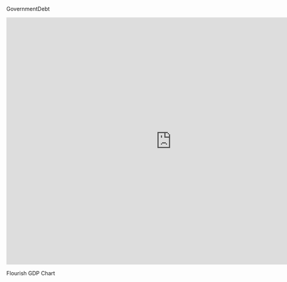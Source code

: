 GovernmentDebt
<iframe src="https://data.oecd.org/chart/6gRa" width="860" height="645" style="border: 0" mozallowfullscreen="true" webkitallowfullscreen="true" allowfullscreen="true"><a href="https://data.oecd.org/chart/6gRa" target="_blank">OECD Chart: General government debt, Total, % of GDP, Annual, 2017</a></iframe>

Flourish GDP Chart

<div class="flourish-embed flourish-chart" data-src="visualisation/5299584"><script src="https://public.flourish.studio/resources/embed.js"></script></div>
